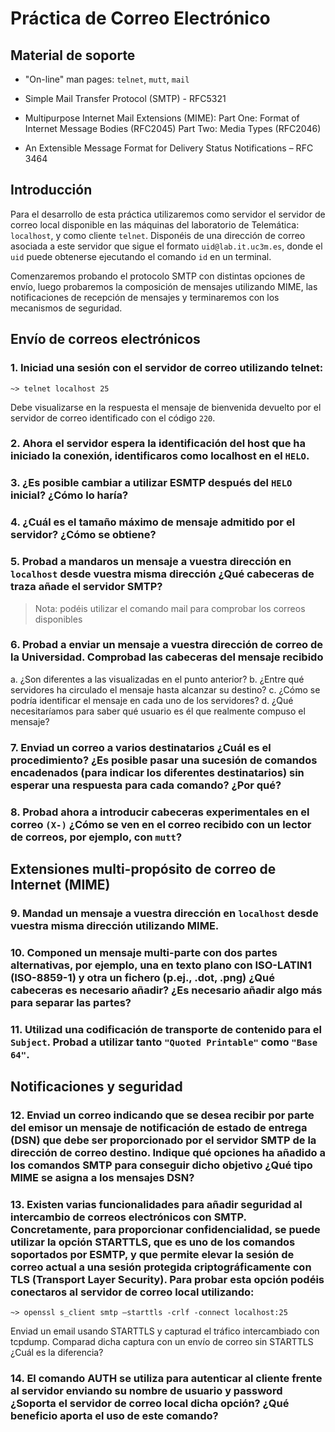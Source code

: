 # Práctica de Correo Electrónico

## Material de soporte

* "On-line" man pages: `telnet`,  `mutt`, `mail`

* Simple Mail Transfer Protocol (SMTP) - RFC5321

* Multipurpose Internet Mail Extensions (MIME):  Part One: Format of Internet Message Bodies (RFC2045)
                    						     Part Two: Media Types (RFC2046)

* An Extensible Message Format for Delivery Status Notifications – RFC 3464

## Introducción 
Para el desarrollo de esta práctica utilizaremos como servidor el servidor de correo local disponible en las máquinas del laboratorio de Telemática: `localhost`, 
y como cliente `telnet`. Disponéis de una dirección de correo asociada a este servidor que sigue el formato `uid@lab.it.uc3m.es`, donde el `uid` puede obtenerse
ejecutando el comando `id` en un terminal.

Comenzaremos probando el protocolo SMTP con distintas opciones de envío, luego probaremos la composición de mensajes utilizando MIME, las notificaciones de recepción de mensajes y terminaremos con los mecanismos de seguridad. 

## Envío de correos electrónicos

### 1.	Iniciad una sesión con el servidor de correo utilizando telnet:
```
~> telnet localhost 25
```

Debe visualizarse en la respuesta el mensaje de bienvenida devuelto por el servidor de correo identificado con el código `220`.

### 2.	Ahora el servidor espera la identificación del host que ha iniciado la conexión, identificaros como localhost en el `HELO`.

### 3.	¿Es posible cambiar a utilizar ESMTP después del `HELO` inicial? ¿Cómo lo haría?

### 4.	¿Cuál es el tamaño máximo de mensaje admitido por el servidor? ¿Cómo se obtiene?

### 5.	Probad a mandaros un mensaje a vuestra dirección en `localhost` desde vuestra misma dirección  ¿Qué  cabeceras de traza añade el servidor SMTP?

> Nota: podéis utilizar el comando mail para comprobar los correos disponibles

### 6.	Probad a enviar un mensaje a vuestra dirección de correo de la Universidad.  Comprobad las cabeceras del mensaje recibido 
  a.	¿Son diferentes a las visualizadas en el punto anterior?
  b.	¿Entre qué servidores ha circulado el mensaje hasta alcanzar su destino?
  c.	¿Cómo se podría identificar el mensaje en cada uno de los servidores? 
  d.	¿Qué necesitaríamos para saber qué usuario es él que realmente compuso el mensaje?

### 7.	Enviad un correo a varios destinatarios ¿Cuál es el procedimiento? ¿Es posible pasar una sucesión de comandos encadenados (para indicar los diferentes destinatarios) sin esperar una respuesta para cada comando? ¿Por qué? 

### 8.	Probad ahora a introducir cabeceras experimentales en el correo `(X-)` ¿Cómo se ven en el correo recibido con un lector de correos, por ejemplo, con `mutt`?

## Extensiones multi-propósito de correo de Internet (MIME)

### 9.	Mandad un mensaje a vuestra dirección en `localhost` desde vuestra misma dirección utilizando MIME.

### 10.	Componed un mensaje multi-parte con dos partes alternativas, por ejemplo, una en texto plano con ISO-LATIN1 (ISO-8859-1) y otra un fichero (p.ej., .dot, .png)  ¿Qué cabeceras es necesario añadir? ¿Es necesario añadir algo más para separar las partes?

### 11.	Utilizad una codificación de transporte de contenido para el `Subject`. Probad a utilizar tanto `"Quoted Printable"` como `"Base 64"`.

## Notificaciones y seguridad

### 12.	Enviad un correo indicando que se desea recibir por parte del emisor un mensaje de notificación de estado de entrega (DSN) que debe ser proporcionado por el servidor SMTP de la dirección de correo destino. Indique qué opciones ha añadido a los comandos SMTP para conseguir dicho objetivo ¿Qué tipo MIME se asigna a los mensajes DSN?

### 13.	Existen varias funcionalidades para añadir seguridad al intercambio de correos electrónicos con SMTP. Concretamente, para proporcionar confidencialidad, se puede utilizar la opción STARTTLS, que es uno de los comandos soportados por ESMTP, y que permite elevar la sesión de correo actual a una sesión protegida criptográficamente con TLS (Transport Layer Security). Para probar esta opción podéis conectaros al servidor de correo local utilizando:
```
~> openssl s_client smtp –starttls -crlf -connect localhost:25
```

Enviad un email usando STARTTLS y capturad el tráfico intercambiado con tcpdump. Comparad dicha captura con un envío de correo sin STARTTLS ¿Cuál es la diferencia? 

### 14.	El comando AUTH se utiliza para autenticar al cliente frente al servidor enviando su nombre de usuario y password ¿Soporta el servidor de correo local dicha opción? ¿Qué beneficio aporta el uso de este comando?
